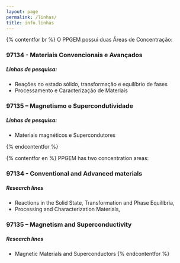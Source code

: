 ```yaml
---
layout: page
permalink: /linhas/
title: info.linhas
---
```


{% contentfor br %}
O PPGEM possui duas Áreas de Concentração:

### 97134 - Materiais Convencionais e Avançados

##### Linhas de pesquisa:

* Reações no estado sólido, transformação e equilíbrio de fases
* Processamento e Caracterização de Materiais

### 97135 – Magnetismo e Supercondutividade

##### Linhas de pesquisa:

* Materiais magnéticos e Supercondutores

{% endcontentfor %}

{% contentfor en %}
PPGEM has two concentration areas:

### 97134 - Conventional and Advanced materials

##### Research lines

* Reactions in the Solid State, Transformation and Phase Equilibria,
* Processing and Characterization Materials,

### 97135 – Magnetism and Superconductivity

##### Research lines

* Magnetic Materials and Superconductors
{% endcontentfor %}
